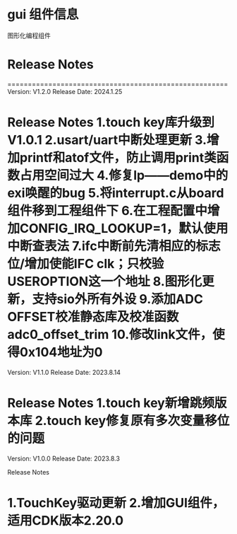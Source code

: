 # gui 组件信息
图形化编程组件

# Release Notes
======================================================
Version: V1.2.0
Release Date: 2024.1.25

Release Notes
1.touch key库升级到V1.0.1
2.usart/uart中断处理更新
3.增加printf和atof文件，防止调用print类函数占用空间过大
4.修复lp——demo中的exi唤醒的bug
5.将interrupt.c从board组件移到工程组件下
6.在工程配置中增加CONFIG_IRQ_LOOKUP=1，默认使用中断查表法
7.ifc中断前先清相应的标志位/增加使能IFC clk；只校验USEROPTION这一个地址
8.图形化更新，支持sio外所有外设
9.添加ADC OFFSET校准静态库及校准函数adc0_offset_trim
10.修改link文件，使得0x104地址为0
======================================================
Version: V1.1.0
Release Date: 2023.8.14

Release Notes
1.touch key新增跳频版本库
2.touch key修复原有多次变量移位的问题
======================================================
Version: V1.0.0
Release Date: 2023.8.3

Release Notes

1.TouchKey驱动更新
2.增加GUI组件，适用CDK版本2.20.0
======================================================



